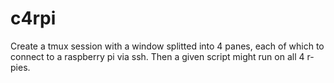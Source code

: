 # c4rpi
Create a tmux session with a window splitted into 4 panes, each of which to connect to a raspberry pi via ssh. Then a given script might run on all 4 r-pies.
